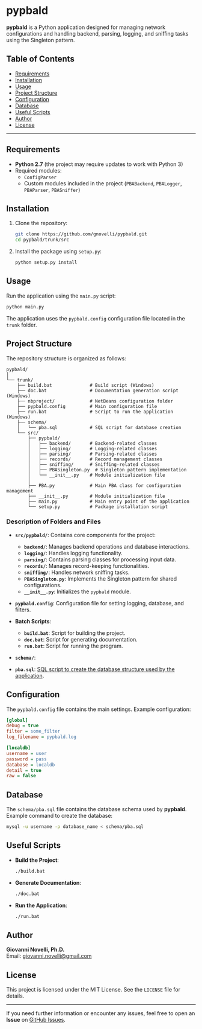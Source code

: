 # pypbald

**pypbald** is a Python application designed for managing network configurations and handling backend, parsing, logging, and sniffing tasks using the Singleton pattern.

## Table of Contents

- [Requirements](#requirements)
- [Installation](#installation)
- [Usage](#usage)
- [Project Structure](#project-structure)
- [Configuration](#configuration)
- [Database](#database)
- [Useful Scripts](#useful-scripts)
- [Author](#author)
- [License](#license)

---

## Requirements

- **Python 2.7** (the project may require updates to work with Python 3)
- Required modules:
  - `ConfigParser`
  - Custom modules included in the project (`PBABackend`, `PBALogger`, `PBAParser`, `PBASniffer`)

## Installation

1. Clone the repository:

   ```bash
   git clone https://github.com/gnovelli/pypbald.git
   cd pypbald/trunk/src
   ```

2. Install the package using `setup.py`:

   ```bash
   python setup.py install
   ```

## Usage

Run the application using the `main.py` script:

```bash
python main.py
```

The application uses the `pypbald.config` configuration file located in the `trunk` folder.

## Project Structure

The repository structure is organized as follows:

```
pypbald/
│
└── trunk/
    ├── build.bat              # Build script (Windows)
    ├── doc.bat                # Documentation generation script (Windows)
    ├── nbproject/             # NetBeans configuration folder
    ├── pypbald.config         # Main configuration file
    ├── run.bat                # Script to run the application (Windows)
    ├── schema/
    │   └── pba.sql            # SQL script for database creation
    └── src/
        ├── pypbald/
        │   ├── backend/       # Backend-related classes
        │   ├── logging/       # Logging-related classes
        │   ├── parsing/       # Parsing-related classes
        │   ├── records/       # Record management classes
        │   ├── sniffing/      # Sniffing-related classes
        │   ├── PBASingleton.py  # Singleton pattern implementation
        │   └── __init__.py    # Module initialization file
        │
        ├── PBA.py             # Main PBA class for configuration management
        ├── __init__.py        # Module initialization file
        ├── main.py            # Main entry point of the application
        └── setup.py           # Package installation script
```

### Description of Folders and Files

- **`src/pypbald/`**: Contains core components for the project:
  - **`backend/`**: Manages backend operations and database interactions.
  - **`logging/`**: Handles logging functionality.
  - **`parsing/`**: Contains parsing classes for processing input data.
  - **`records/`**: Manages record-keeping functionalities.
  - **`sniffing/`**: Handles network sniffing tasks.
  - **`PBASingleton.py`**: Implements the Singleton pattern for shared configurations.
  - **`__init__.py`**: Initializes the `pypbald` module.

- **`pypbald.config`**: Configuration file for setting logging, database, and filters.

- **Batch Scripts**:
  - **`build.bat`**: Script for building the project.
  - **`doc.bat`**: Script for generating documentation.
  - **`run.bat`**: Script for running the program.

- **`schema/`**:
- **`pba.sql`**: [SQL script to create the database structure used by the application](DATA_MODEL.md).

## Configuration

The `pypbald.config` file contains the main settings. Example configuration:

```ini
[global]
debug = true
filter = some_filter
log_filename = pypbald.log

[localdb]
username = user
password = pass
database = localdb
detail = true
raw = false
```

## Database

The `schema/pba.sql` file contains the database schema used by **pypbald**. Example command to create the database:

```bash
mysql -u username -p database_name < schema/pba.sql
```

## Useful Scripts

- **Build the Project**:

  ```bash
  ./build.bat
  ```

- **Generate Documentation**:

  ```bash
  ./doc.bat
  ```

- **Run the Application**:

  ```bash
  ./run.bat
  ```

## Author

**Giovanni Novelli, Ph.D.**  
Email: [giovanni.novelli@gmail.com](mailto:giovanni.novelli@gmail.com)

## License

This project is licensed under the MIT License. See the `LICENSE` file for details.

---

If you need further information or encounter any issues, feel free to open an **Issue** on [GitHub Issues](https://github.com/gnovelli/pypbald/issues).

